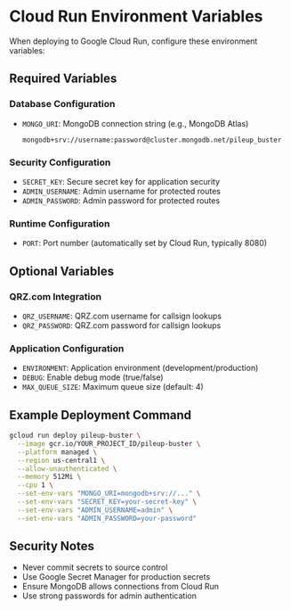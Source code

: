 # Cloud Run Environment Variables

When deploying to Google Cloud Run, configure these environment variables:

## Required Variables

### Database Configuration
- `MONGO_URI`: MongoDB connection string (e.g., MongoDB Atlas)
  ```
  mongodb+srv://username:password@cluster.mongodb.net/pileup_buster
  ```

### Security Configuration
- `SECRET_KEY`: Secure secret key for application security
- `ADMIN_USERNAME`: Admin username for protected routes
- `ADMIN_PASSWORD`: Admin password for protected routes

### Runtime Configuration
- `PORT`: Port number (automatically set by Cloud Run, typically 8080)

## Optional Variables

### QRZ.com Integration
- `QRZ_USERNAME`: QRZ.com username for callsign lookups
- `QRZ_PASSWORD`: QRZ.com password for callsign lookups

### Application Configuration
- `ENVIRONMENT`: Application environment (development/production)
- `DEBUG`: Enable debug mode (true/false)
- `MAX_QUEUE_SIZE`: Maximum queue size (default: 4)

## Example Deployment Command

```bash
gcloud run deploy pileup-buster \
  --image gcr.io/YOUR_PROJECT_ID/pileup-buster \
  --platform managed \
  --region us-central1 \
  --allow-unauthenticated \
  --memory 512Mi \
  --cpu 1 \
  --set-env-vars "MONGO_URI=mongodb+srv://..." \
  --set-env-vars "SECRET_KEY=your-secret-key" \
  --set-env-vars "ADMIN_USERNAME=admin" \
  --set-env-vars "ADMIN_PASSWORD=your-password"
```

## Security Notes

- Never commit secrets to source control
- Use Google Secret Manager for production secrets
- Ensure MongoDB allows connections from Cloud Run
- Use strong passwords for admin authentication